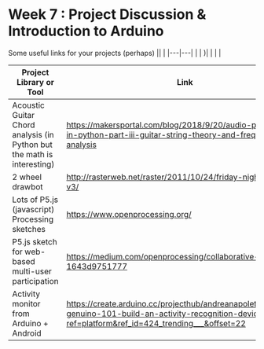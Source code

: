 # Week 7 : Project Discussion & Introduction to Arduino

Some useful links for your projects (perhaps)
||  |
|---|---|
| | )|
| 	|  |

Project Library or Tool  | Link | Link 2
--- | --- | ---
Acoustic Guitar Chord analysis (in Python but the math is interesting) | https://makersportal.com/blog/2018/9/20/audio-processing-in-python-part-iii-guitar-string-theory-and-frequency-analysis | 
2 wheel drawbot | http://rasterweb.net/raster/2011/10/24/friday-night-drawbot-v3/ |  
Lots of P5.js (javascript) Processing sketches | https://www.openprocessing.org/ |
P5.js sketch for web-based multi-user participation | https://medium.com/openprocessing/collaborative-sketches-1643d9751777 | 
Activity monitor from Arduino + Android | https://create.arduino.cc/projecthub/andreanapoletani/arduino-genuino-101-build-an-activity-recognition-device-fbeea2?ref=platform&ref_id=424_trending___&offset=22| 
